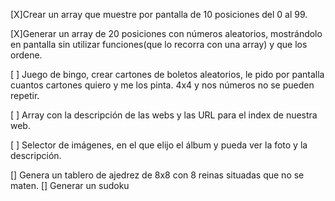 [X]Crear un array que muestre por pantalla de 10 posiciones del 0 al 99.

[X]Generar un array de 20 posiciones con números aleatorios, mostrándolo en pantalla sin utilizar funciones(que lo recorra con una array) y que los ordene.

[ ] Juego de bingo, crear cartones de boletos aleatorios, le pido por pantalla cuantos cartones quiero y me los pinta. 4x4 y nos números no se pueden repetir.

[ ] Array con la descripción de las webs y las URL para el index de nuestra web.

[ ] Selector de imágenes, en el que elijo el álbum y pueda ver la foto y la descripción.


[] Genera un tablero de ajedrez de 8x8 con 8 reinas situadas que no se maten.
[] Generar un sudoku